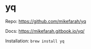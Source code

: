 # yq

Repo: <https://github.com/mikefarah/yq>

Docs: <https://mikefarah.gitbook.io/yq/>

Installation: `brew install yq`
